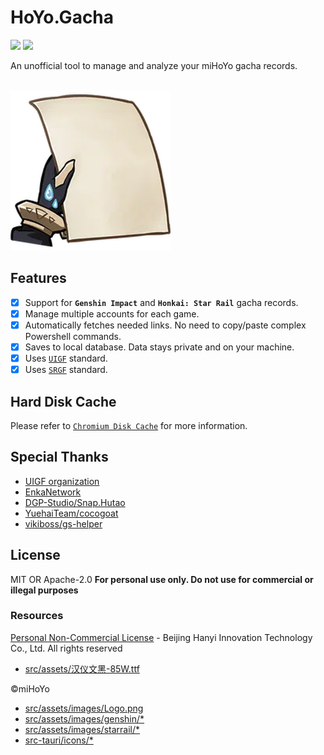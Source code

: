 # HoYo.Gacha

<p>
<a href="https://github.com/lgou2w/HoYo.Gacha/actions"><img src="https://img.shields.io/github/actions/workflow/status/lgou2w/HoYo.Gacha/build.yml?branch=main&logo=github&style=flat-square"/></a>
<a href="https://github.com/lgou2w/HoYo.Gacha/releases"><img src="https://img.shields.io/github/v/release/lgou2w/HoYo.Gacha?logo=github&style=flat-square&include_prereleases" /></a>
</p>

An unofficial tool to manage and analyze your miHoYo gacha records.

<br />
<img src="src-tauri/icons/icon.png" style="width:256px;" />

## Features

- [x] Support for **`Genshin Impact`** and **`Honkai: Star Rail`** gacha records.
- [x] Manage multiple accounts for each game.
- [x] Automatically fetches needed links. No need to copy/paste complex Powershell commands.
- [x] Saves to local database. Data stays private and on your machine.
- [x] Uses [`UIGF`](https://uigf.org/en/standards/UIGF.html) standard.
- [x] Uses [`SRGF`](https://uigf.org/en/standards/SRGF.html) standard.

## Hard Disk Cache

Please refer to [`Chromium Disk Cache`](DiskCache/README.md) for more information.

## Special Thanks

- [UIGF organization](https://uigf.org)
- [EnkaNetwork](https://github.com/EnkaNetwork)
- [DGP-Studio/Snap.Hutao](https://github.com/DGP-Studio/Snap.Hutao)
- [YuehaiTeam/cocogoat](https://github.com/YuehaiTeam/cocogoat)
- [vikiboss/gs-helper](https://github.com/vikiboss/gs-helper)

## License

MIT OR Apache-2.0 **For personal use only. Do not use for commercial or illegal purposes**

### Resources

[Personal Non-Commercial License](https://www.hanyi.com.cn/faq-doc-1) - Beijing Hanyi Innovation Technology Co., Ltd. All rights reserved

- [src/assets/汉仪文黑-85W.ttf](src/assets/%E6%B1%89%E4%BB%AA%E6%96%87%E9%BB%91-85W.ttf)

©miHoYo

- [src/assets/images/Logo.png](src/assets/images/Logo.png)
- [src/assets/images/genshin/\*](src/assets/images/genshin)
- [src/assets/images/starrail/\*](src/assets/images/starrail)
- [src-tauri/icons/\*](src-tauri/icons/)
